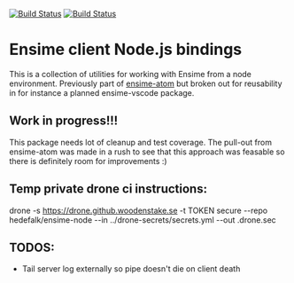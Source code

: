 [![Build Status](https://drone.github.woodenstake.se/api/badges/hedefalk/ensime-node/status.svg)](https://drone.github.woodenstake.se/ensime/ensime-node)
[![Build Status](https://travis-ci.org/ensime/ensime-node.svg?branch=master)](https://travis-ci.org/ensime/ensime-node)

# Ensime client Node.js bindings

This is a collection of utilities for working with Ensime from a node environment. Previously part of [ensime-atom](https://github.com/ensime/ensime-atom) but broken out for reusability in for instance a planned ensime-vscode package.

## Work in progress!!! 

This package needs lot of cleanup and test coverage. The pull-out from ensime-atom was made in a rush to see that this approach was feasable so there is definitely room for improvements :)




## Temp private drone ci instructions:
drone -s https://drone.github.woodenstake.se -t TOKEN secure --repo hedefalk/ensime-node --in ../drone-secrets/secrets.yml --out .drone.sec



## TODOS:

* Tail server log externally so pipe doesn't die on client death